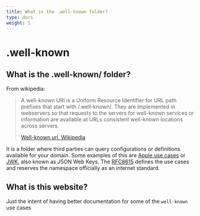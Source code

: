 ```yaml
---
title: What is the .well-known folder?
type: docs
weight: 1
---
```

# .well-known

## What is the .well-known/ folder?

From wikipedia:

> A well-known URI is a Uniform Resource Identifier for URL path prefixes that start with /.well-known/. They are implemented in webservers so that requests to the servers for well-known services or information are available at URLs consistent well-known locations across servers.
>
> [Well-known uri, Wikipedia](https://en.wikipedia.org/wiki/Well-known_URI)

It is a folder where third parties can query configurations or definitions available for your domain. Some examples of this are [Apple use cases](#) or [JWK](#), also known as JSON Web Keys. The [RFC8615](https://datatracker.ietf.org/doc/html/rfc8615) defines the use cases and reserves the namespace officially as an internet standard.

## What is this website?

Just the intent of having better documentation for some of the `well-known` use cases
